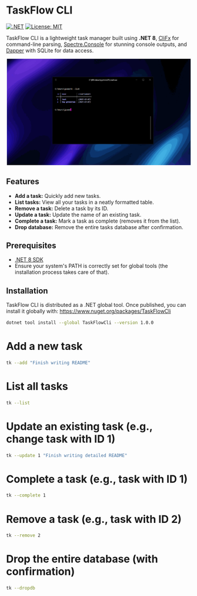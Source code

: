 # TaskFlow CLI

[![.NET](https://img.shields.io/badge/.NET-8-blue)](https://dotnet.microsoft.com/en-us/download/dotnet/8.0)
[![License: MIT](https://img.shields.io/badge/License-MIT-yellow.svg)](https://opensource.org/licenses/MIT)

TaskFlow CLI is a lightweight task manager built using **.NET 8**, [CliFx](https://github.com/Tyrrrz/CliFx) for command-line parsing, [Spectre.Console](https://spectreconsole.net/) for stunning console outputs, and [Dapper](https://github.com/DapperLib/Dapper) with SQLite for data access.

<div align="center">
  <img src="https://github.com/Jpsouza3/TaskFlow/blob/adding-gif-to-readme/readme.gif?raw=true" width="500" />
</div>

## Features

- **Add a task:** Quickly add new tasks.
- **List tasks:** View all your tasks in a neatly formatted table.
- **Remove a task:** Delete a task by its ID.
- **Update a task:** Update the name of an existing task.
- **Complete a task:** Mark a task as complete (removes it from the list).
- **Drop database:** Remove the entire tasks database after confirmation.

## Prerequisites

- [.NET 8 SDK](https://dotnet.microsoft.com/en-us/download/dotnet/8.0)  
- Ensure your system's PATH is correctly set for global tools (the installation process takes care of that).

## Installation

TaskFlow CLI is distributed as a .NET global tool. Once published, you can install it globally with:
https://www.nuget.org/packages/TaskFlowCli
```bash
dotnet tool install --global TaskFlowCli --version 1.0.0
````


# Add a new task

```bash
tk --add "Finish writing README"
````


# List all tasks
```bash
tk --list
````

# Update an existing task (e.g., change task with ID 1)
```bash
tk --update 1 "Finish writing detailed README"
````

# Complete a task (e.g., task with ID 1)
```bash
tk --complete 1
````

# Remove a task (e.g., task with ID 2)
```bash
tk --remove 2
````

# Drop the entire database (with confirmation)
```bash
tk --dropdb
````
